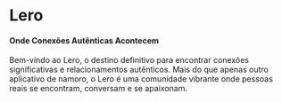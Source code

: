 # Lero
#### Onde Conexões Autênticas Acontecem

Bem-vindo ao Lero, o destino definitivo para encontrar conexões significativas e relacionamentos autênticos. Mais do que apenas outro aplicativo de namoro, o Lero é uma comunidade vibrante onde pessoas reais se encontram, conversam e se apaixonam.

